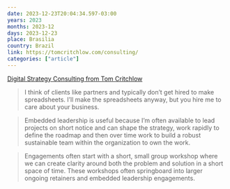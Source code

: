 ```yaml
---
date: 2023-12-23T20:04:34.597-03:00
years: 2023
months: 2023-12
days: 2023-12-23
place: Brasilia
country: Brazil
link: https://tomcritchlow.com/consulting/
categories: ["article"]
---
```

[Digital Strategy Consulting from Tom Critchlow](https://tomcritchlow.com/consulting/)

> I think of clients like partners and typically don’t get hired to make spreadsheets. I’ll make the spreadsheets anyway, but you hire me to care about your business.

> Embedded leadership is useful because I’m often available to lead projects on short notice and can shape the strategy, work rapidly to define the roadmap and then over time work to build a robust sustainable team within the organization to own the work.

> Engagements often start with a short, small group workshop where we can create clarity around both the problem and solution in a short space of time. These workshops often springboard into larger ongoing retainers and embedded leadership engagements.
